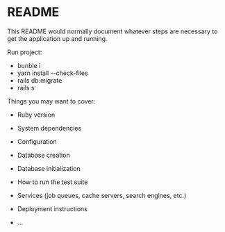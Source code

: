 # README

This README would normally document whatever steps are necessary to get the
application up and running.

Run project:
* bunble i
* yarn install --check-files
* rails db:migrate
* rails s

Things you may want to cover:

* Ruby version

* System dependencies

* Configuration

* Database creation

* Database initialization

* How to run the test suite

* Services (job queues, cache servers, search engines, etc.)

* Deployment instructions

* ...
